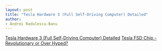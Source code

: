 ```yaml
---
layout: post
title: "Tesla Hardware 3 (Full Self-Driving Computer) Detailed"
author:
- Andrei Radulescu-Banu
---
```

[Tesla Hardware 3 (Full Self-Driving Computer) Detailed](https://www.autopilotreview.com/tesla-custom-ai-chips-hardware-3/)
[Tesla FSD Chip - Revolutionary or Over Hyped?](https://www.youtube.com/watch?v=zdUHp3y8VkU&feature=emb_rel_end)